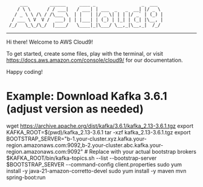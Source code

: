          ___        ______     ____ _                 _  ___  
        / \ \      / / ___|   / ___| | ___  _   _  __| |/ _ \ 
       / _ \ \ /\ / /\___ \  | |   | |/ _ \| | | |/ _` | (_) |
      / ___ \ V  V /  ___) | | |___| | (_) | |_| | (_| |\__, |
     /_/   \_\_/\_/  |____/   \____|_|\___/ \__,_|\__,_|  /_/ 
 ----------------------------------------------------------------- 


Hi there! Welcome to AWS Cloud9!

To get started, create some files, play with the terminal,
or visit https://docs.aws.amazon.com/console/cloud9/ for our documentation.

Happy coding!

# Example: Download Kafka 3.6.1 (adjust version as needed)
wget https://archive.apache.org/dist/kafka/3.6.1/kafka_2.13-3.6.1.tgz
export KAFKA_ROOT=$(pwd)/kafka_2.13-3.6.1
tar -xzf kafka_2.13-3.6.1.tgz
export BOOTSTRAP_SERVER="b-1.your-cluster.xyz.kafka.your-region.amazonaws.com:9092,b-2.your-cluster.abc.kafka.your-region.amazonaws.com:9092" # Replace with your actual bootstrap brokers
$KAFKA_ROOT/bin/kafka-topics.sh --list --bootstrap-server $BOOTSTRAP_SERVER --command-config client.properties
sudo yum install -y java-21-amazon-corretto-devel
sudo yum install -y maven
mvn spring-boot:run